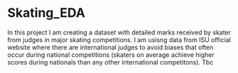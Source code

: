 # Skating_EDA
In this project I am creating a dataset with detailed marks received by skater from judges in major skating competitions. I am usisng data from ISU official website where there are international judges to avoid biases that often occur during national competitions (skaters on average achieve higher scores during nationals than any other international competitons). 
Tbc
